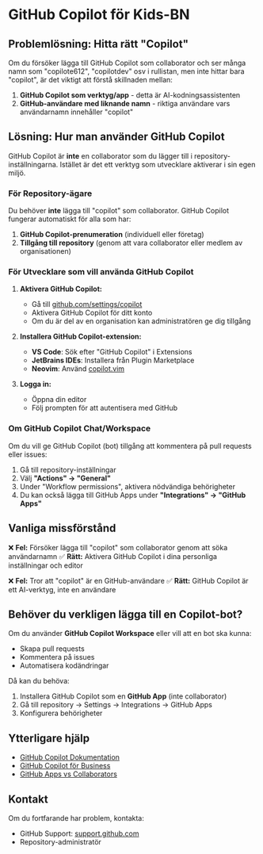 # GitHub Copilot för Kids-BN

## Problemlösning: Hitta rätt "Copilot"

Om du försöker lägga till GitHub Copilot som collaborator och ser många namn som "copilote612", "copilotdev" osv i rullistan, men inte hittar bara "copilot", är det viktigt att förstå skillnaden mellan:

1. **GitHub Copilot som verktyg/app** - detta är AI-kodningsassistenten
2. **GitHub-användare med liknande namn** - riktiga användare vars användarnamn innehåller "copilot"

## Lösning: Hur man använder GitHub Copilot

GitHub Copilot är **inte** en collaborator som du lägger till i repository-inställningarna. Istället är det ett verktyg som utvecklare aktiverar i sin egen miljö.

### För Repository-ägare

Du behöver **inte** lägga till "copilot" som collaborator. GitHub Copilot fungerar automatiskt för alla som har:

1. **GitHub Copilot-prenumeration** (individuell eller företag)
2. **Tillgång till repository** (genom att vara collaborator eller medlem av organisationen)

### För Utvecklare som vill använda GitHub Copilot

1. **Aktivera GitHub Copilot:**
   - Gå till [github.com/settings/copilot](https://github.com/settings/copilot)
   - Aktivera GitHub Copilot för ditt konto
   - Om du är del av en organisation kan administratören ge dig tillgång

2. **Installera GitHub Copilot-extension:**
   - **VS Code**: Sök efter "GitHub Copilot" i Extensions
   - **JetBrains IDEs**: Installera från Plugin Marketplace
   - **Neovim**: Använd [copilot.vim](https://github.com/github/copilot.vim)

3. **Logga in:**
   - Öppna din editor
   - Följ prompten för att autentisera med GitHub

### Om GitHub Copilot Chat/Workspace

Om du vill ge GitHub Copilot (bot) tillgång att kommentera på pull requests eller issues:

1. Gå till repository-inställningar
2. Välj **"Actions" → "General"**
3. Under "Workflow permissions", aktivera nödvändiga behörigheter
4. Du kan också lägga till GitHub Apps under **"Integrations" → "GitHub Apps"**

## Vanliga missförstånd

❌ **Fel:** Försöker lägga till "copilot" som collaborator genom att söka användarnamn
✅ **Rätt:** Aktivera GitHub Copilot i dina personliga inställningar och editor

❌ **Fel:** Tror att "copilot" är en GitHub-användare
✅ **Rätt:** GitHub Copilot är ett AI-verktyg, inte en användare

## Behöver du verkligen lägga till en Copilot-bot?

Om du använder **GitHub Copilot Workspace** eller vill att en bot ska kunna:
- Skapa pull requests
- Kommentera på issues
- Automatisera kodändringar

Då kan du behöva:
1. Installera GitHub Copilot som en **GitHub App** (inte collaborator)
2. Gå till repository → Settings → Integrations → GitHub Apps
3. Konfigurera behörigheter

## Ytterligare hjälp

- [GitHub Copilot Dokumentation](https://docs.github.com/en/copilot)
- [GitHub Copilot för Business](https://docs.github.com/en/copilot/overview-of-github-copilot/about-github-copilot-business)
- [GitHub Apps vs Collaborators](https://docs.github.com/en/apps/overview)

## Kontakt

Om du fortfarande har problem, kontakta:
- GitHub Support: [support.github.com](https://support.github.com)
- Repository-administratör
